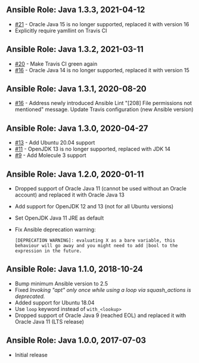 ## Ansible Role: Java 1.3.3, 2021-04-12

- [#21](https://github.com/T2L/ansible-role-java/issues/21) - Oracle Java 15 is no longer supported, replaced it with version 16
- Explicitly require yamllint on Travis CI

## Ansible Role: Java 1.3.2, 2021-03-11

- [#20](https://github.com/T2L/ansible-role-java/pull/20) - Make Travis CI green again
- [#16](https://github.com/T2L/ansible-role-java/issues/18) - Oracle Java 14 is no longer supported, replaced it with version 15

## Ansible Role: Java 1.3.1, 2020-08-20

- [#16](https://github.com/T2L/ansible-role-java/issues/16) - Address newly introduced Ansible Lint "[208] File permissions not mentioned" message. Update Travis configuration (new Ansible version)

## Ansible Role: Java 1.3.0, 2020-04-27

- [#13](https://github.com/T2L/ansible-role-java/issues/13) - Add Ubuntu 20.04 support
- [#11](https://github.com/T2L/ansible-role-java/issues/11) - OpenJDK 13 is no longer supported, replaced with JDK 14
- [#9](https://github.com/T2L/ansible-role-java/issues/9) - Add Molecule 3 support

## Ansible Role: Java 1.2.0, 2020-01-11

- Dropped support of Oracle Java 11 (cannot be used without an Oracle account) and replaced it with Oracle Java 13
- Add support for OpenJDK 12 and 13 (not for all Ubuntu versions)
- Set OpenJDK Java 11 JRE as default
- Fix Ansible deprecation warning:

  ```
  [DEPRECATION WARNING]: evaluating X as a bare variable, this behaviour will go away and you might need to add |bool to the expression in the future.
  ```

## Ansible Role: Java 1.1.0, 2018-10-24

- Bump minimum Ansible version to 2.5
- Fixed _Invoking "apt" only once while using a loop via squash_actions is deprecated._
- Added support for Ubuntu 18.04
- Use `loop` keyword instead of `with_<lookup>`
- Dropped support of Oracle Java 9 (reached EOL) and replaced it with Oracle Java 11 (LTS release)

## Ansible Role: Java 1.0.0, 2017-07-03

- Initial release

